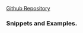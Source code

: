 [Github Repository](https://github.com/RussellAbraham/javascript/tree/master/scripts)

### Snippets and Examples.
